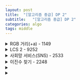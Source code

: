 ```yaml
---
layout: post
title:  "[알고리즘 중급] DP 2"
subtitle:   "[알고리즘 중급] DP 2"
categories: algo
tags: middle
---
```

<details>
<summary> RGB 거리(+a) - 1149</summary>
<div markdown="1">   

```cpp
// 최소 비용만 출력
int RGB(int pos, int prev = 3) {
    int& ret = D[pos][prev];
    if (ret != -1) return ret;
    if (pos == N) return ret = 0;
    ret = INF;
    for (int i = 0; i < 3; i++)
        if (prev != i) 
            ret = min(ret, RGB(pos+1, i) + cost[pos][i]);
     // if (prev != i && ret > RGB(pos+1, i) + cost[pos][i]) {
     //     ret = RGB(pos+1, i) + cost[pos][i];
     //     choice[pos][prev] = i;
        }
    return ret;
}
// 최소 비용의 건물 색상 배치 출력
void trackAnswer(int pos, int prev=3){
    if(pos == N) return;
 
    for(int i=0; i<3; i++){
        if(prev != i && RGB(pos+1, i) + cost[pos][i] == RGB(pos, prev)){
            printf("%dth town color: %d\n", pos+1, i);
            trackAnswer(pos+1, i);
            return;
        }
    }
}

// RGB 또 다른 풀이
{...
    for(int i = 0; i < n; i++) cin >> s[i][0] >> s[i][1] >> s[i][2];
    d[0][0] = s[0][0];
    d[0][1] = s[0][1];
    d[0][2] = s[0][2];
    for(int i = 1; i < n; i++){
        d[i][0] = min(d[i-1][1],d[i-1][2])+s[i][0];
        d[i][1] = min(d[i-1][0],d[i-1][2])+s[i][1];
        d[i][2] = min(d[i-1][0],d[i-1][1])+s[i][2];
    }
    ...
}
```  
</div>
</details>



<details>
<summary> LCS 2 - 9252</summary>
<div markdown="1">   

```cpp
#include <bits/stdc++.h>
using namespace std;
char S1[1001], S2[1001];
int len1, len2, cache[1000][1000], choose[1000];

int LCS(int pos1, int pos2) {
    if (pos1 == len1 || pos2 == len2) return 0;
    int &ret = cache[pos1][pos2];
    if (ret != -1) return ret;
    ret = LCS(pos1+1, pos2);
    int temp = LCS(pos1, pos2+1);
    if (ret < temp) {
        ret 
    }
}

int main() {
    ios::sync_with_stdio(0);
    cin.tie(0);
    len1 = strlen(S1);
    len2 = strlen(S2);
    memset(cache, -1, sizeof(cache));
    cout << LCS(0, 0);
}
```  
</div>
</details>

<details>
<summary> 사회망 서비스(SNS) - 2533</summary>
<div markdown="1">   

```cpp
#include <bits/stdc++.h>
using namespace std;
const int INF = 987654321;

vector<int> adj[1000000], child[1000000];
bool visited[1000000];
int N, D[1000000][2];

void dfs(int curr) {
    visited[curr] = true;
    for (int next: adj[curr]){
        if (!visited[next]) {
            child[curr].push_back(next);
            dfs(next);
        }
    }
}

int SNS(int curr, bool early) {
    int& ret = D[curr][early];
    if (ret != -1) return ret;

    int notpick = INF, pick = 1;
    for (int next: child[curr])
        pick += SNS(next, true);
    if (early) {
        notpick = 0;
        for (int next: child[curr])
            notpick += SNS(next, false);
    }
    // picked[curr][early] = (pick < notpick);
    return ret = min(notpick, pick);
}

int main() {
    ios::sync_with_stdio(0);
    cin.tie(0);
    cin >> N;
    for (int i = 0; i < N-1; i++) {
        int u, v;
        cin >> u >> v;
        u--; v--;
        adj[u].push_back(v);
        adj[v].push_back(u);
    }
    dfs(0);
    memset(D, -1, sizeof(D));
    cout << SNS(0, true);
}
```  
</div>
</details>

<details>
<summary> 이진수 찾기 - 2248</summary>
<div markdown="1">   

D[N][L] 을 N자리 이진수들 중에서 L개 이하의 비트만 1로 이루어진 이진수의 개수라고 정의  
D[N][L] = D[N-1][L] + D[N-1][L-1]   
첫 자리에 1을 쓰냐 마냐
```cpp
#include <bits/stdc++.h>
using namespace std;
int D[32][32];
char result[32];

int binary(int n, int m) {
    int &ret = D[n][m];
    if (ret != -1) return ret;
    if (m == 0 || n == 0) return ret = 1;
    ret = binary(n-1, m);
    if (m > 0) ret += binary(n-1, m-1);
    return ret;
}

void skip(int n, int m, int k, int p) {
    if (n == 0) return;
    if (m == 0) {
        for (int i = 0; i < n; i++)
            result[p+i] = '0';
        return;
    }
    int pivot = binary(n-1, m);
    if (k < pivot) {
        result[p] = '0';
        skip(n-1, m, k, p+1);
    }
    else {
        result[p] = '1';
        skip(n-1, m-1, k-pivot, p+1);
    }
}

int main() {
    ios::sync_with_stdio(0);
    cin.tie(0);
    int N, L;
    long long I;
    cin >> N >> L >> I;
    memset(D, -1, sizeof(D));
    skip(N, L, I-1, 0);
    put(result);
}
```  
</div>
</details>

<details>
<summary> </summary>
<div markdown="1">   

```cpp
#include <bits/stdc++.h>
using namespace std;

int main() {
    ios::sync_with_stdio(0);
    cin.tie(0);

}
```  
</div>
</details>

<details>
<summary> </summary>
<div markdown="1">   

```cpp
#include <bits/stdc++.h>
using namespace std;

int main() {
    ios::sync_with_stdio(0);
    cin.tie(0);

}
```  
</div>
</details>